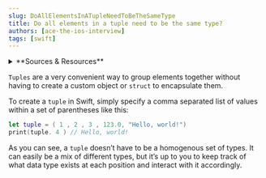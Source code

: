 ```yaml
---
slug: DoAllElementsInATupleNeedToBeTheSameType
title: Do all elements in a tuple need to be the same type?
authors: [ace-the-ios-interview]
tags: [swift]
---
```


<details>
  <summary>**Sources & Resources**</summary>

  **Main Source:** [Ace the iOS Interview](https://aryamansharda.gumroad.com/l/tcvck)

  **Additional Sources:**
    - [Using Tuples The Right Way in Swift | Shashank Thakur](https://medium.com/mobile-app-development-publication/using-tuples-the-swift-right-way-7398a191ab70)
  
  **Further Reading:**
    - [Tuple Types | Swift.org](https://docs.swift.org/swift-book/documentation/the-swift-programming-language/types/#Tuple-Type)
</details>

`Tuples` are a very convenient way to group elements together without having to create a custom object or `struct` to encapsulate them.

To create a `tuple` in Swift, simply specify a comma separated list of values within a set of parentheses like this:

```swift
let tuple = ( 1 , 2 , 3 , 123.0, "Hello, world!")
print(tuple. 4 ) // Hello, world!
```

As you can see, a `tuple` doesn’t have to be a homogenous set of types. It can easily be a mix of different types, but it’s up to you to keep track of what data type exists at each position and interact with it accordingly.

